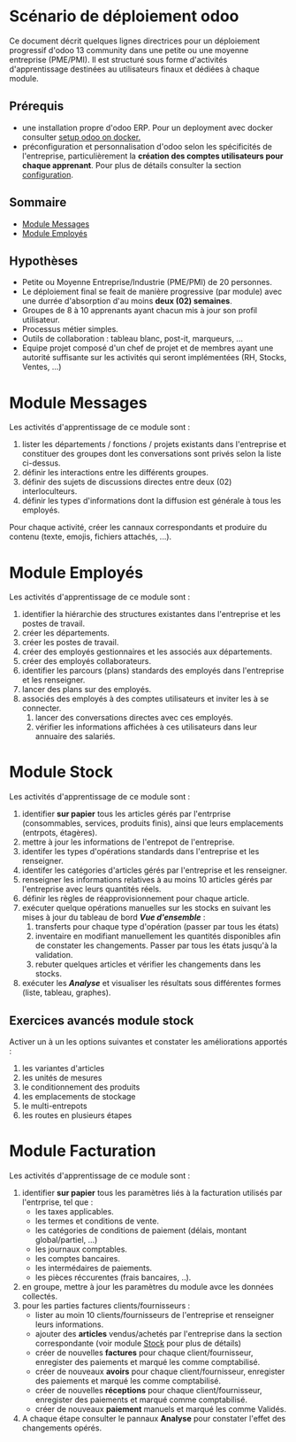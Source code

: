 # Scénario de déploiement odoo 

Ce document décrit quelques lignes directrices pour un déploiement progressif d'odoo 13 community dans une petite ou une moyenne entreprise (PME/PMI). Il est structuré sous forme d'activités d'apprentissage destinées au utilisateurs finaux et dédiées à chaque module.

## Prérequis 

- une installation propre d'odoo ERP. Pour un deployment avec docker consulter [setup odoo on docker.](https://enlight-me.github.io/docker-usecases/setup-images-on-docker/odoo-on-docker.html) 
- préconfiguration et personnalisation d'odoo selon les spécificités de l'entreprise, particulièrement la **création des comptes utilisateurs pour chaque apprenant**. Pour plus de détails consulter la section [configuration](./odoo-deploy-guidelines-fr.md#configuration).

## Sommaire
- [Module Messages](#module-messages)
- [Module Employés](#module-employés)

## Hypothèses
- Petite ou Moyenne Entreprise/Industrie (PME/PMI) de 20 personnes.
- Le déploiement final se feait de manière progressive (par module) avec une durrée d'absorption d'au moins **deux (02) semaines**. 
- Groupes de 8 à 10 apprenants ayant chacun mis à jour son profil utilisateur.
- Processus métier simples. 
- Outils de collaboration : tableau blanc, post-it, marqueurs, ... 
- Equipe projet composé d'un chef de projet et de membres ayant une autorité suffisante sur les activités qui seront implémentées (RH, Stocks, Ventes, ...) 

# Module Messages 

Les activités d'apprentissage de ce module sont : 
1. lister les départements / fonctions / projets existants dans l'entreprise et constituer des groupes dont les conversations sont privés selon la liste ci-dessus.
1. définir les interactions entre les différents groupes.
1. définir des sujets de discussions directes entre deux (02) interloculteurs. 
1. définir les types d'informations dont la diffusion est générale à tous les employés.

Pour chaque activité, créer les cannaux correspondants et produire du contenu (texte, emojis, fichiers attachés, ...).

# Module Employés

Les activités d'apprentissage de ce module sont : 
1. identifier la hiérarchie des structures existantes dans l'entreprise et les postes de travail.
1. créer les départements.
1. créer les postes de travail.
1. créer des employés gestionnaires et les associés aux départements.
1. créer des employés collaborateurs.
1. identifier les parcours (plans) standards des employés dans l'entreprise et les renseigner.
1. lancer des plans sur des employés.
1. associés des employés à des comptes utilisateurs et inviter les à se connecter.
    1. lancer des conversations directes avec ces employés.
    1. vérifier les informations affichées à ces utilisateurs dans leur annuaire des salariés.

# Module Stock

Les activités d'apprentissage de ce module sont : 
1. identifier **sur papier** tous les articles gérés par l'entrprise (consommables, services, produits finis), ainsi que leurs emplacements (entrpots, étagères).
1. mettre à jour les informations de l'entrepot de l'entreprise.
1. identifer les types d'opérations standards dans l'entreprise et les renseigner.
1. identifer les catégories d'articles gérés par l'entreprise et les renseigner.
1. renseigner les informations relatives à au moins 10 articles gérés par l'entreprise avec leurs quantités réels.
1. définir les règles de réapprovisionnement pour chaque article.
1. exécuter quelque opérations manuelles sur les stocks en suivant les mises à jour du tableau de bord **_Vue d'ensemble_** :
    1. transferts pour chaque type d'opération (passer par tous les états)
    1. inventaire en modifiant manuellement les quantités disponibles afin de constater les changements. Passer par tous les états jusqu'à la validation.
    1. rebuter quelques articles et vérifier les changements dans les stocks.
1. exécuter les **_Analyse_** et visualiser les résultats sous différentes formes (liste, tableau, graphes).     

## Exercices avancés module stock

Activer un à un les options suivantes et constater les améliorations apportés :
1. les variantes d'articles
1. les unités de mesures
1. le conditionnement des produits
1. les emplacements de stockage
1. le multi-entrepots
1. les routes en plusieurs étapes 


# Module Facturation

Les activités d'apprentissage de ce module sont : 
1. identifier **sur papier** tous les paramètres liés à la facturation utilisés par l'entrprise, tel que : 
    - les taxes applicables.
    - les termes et conditions de vente.
    - les catégories de conditions de paiement (délais, montant global/partiel, ...)
    - les journaux comptables.
    - les comptes bancaires.
    - les intermédaires de paiements.
    - les pièces réccurentes (frais bancaires, ..). 
1. en groupe, mettre à jour les paramètres du module avce les données collectés.
1. pour les parties factures clients/fournisseurs :
    - lister au moin 10 clients/fournisseurs de l'entreprise et renseigner leurs informations.
    - ajouter des **articles** vendus/achetés par l'entreprise dans la section correspondante (voir module [Stock](./odoo-mod-stock-fr.md) pour plus de détails)
    - créer de nouvelles **factures** pour chaque client/fournisseur, enregister des paiements et marqué les comme comptabilisé.
    - créer de nouveaux **avoirs** pour chaque client/fournisseur, enregister des paiements et marqué les comme comptabilisé.
    - créer de nouvelles **réceptions** pour chaque client/fournisseur, enregister des paiements et marqué comme comptabilisé.
    - créer de nouveaux **paiement** manuels et marqué les comme Validés.
1. A chaque étape consulter le pannaux **Analyse** pour constater l'effet des changements opérés.

     

